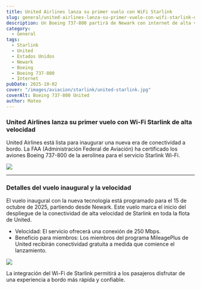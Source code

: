 ```yaml
---
title: United Airlines lanza su primer vuelo con WiFi Starlink
slug: general/united-airlines-lanza-su-primer-vuelo-con-wifi-starlink-de-alta-velocidad
description: Un Boeing 737-800 partirá de Newark con internet de alta velocidad.
category:
  - General
tags:
  - Starlink
  - United
  - Estados Unidos
  - Newark
  - Boeing
  - Boeing 737-800
  - Internet
pubDate: 2025-10-02
cover: "/images/aviacion/starlink/united-starlink.jpg"
coverAlt: Boeing 737-800 United
author: Mateo
---
```


### United Airlines lanza su primer vuelo con Wi-Fi Starlink de alta velocidad

United Airlines está lista para inaugurar una nueva era de conectividad a bordo. La FAA (Administración Federal de Aviación) ha certificado los aviones Boeing 737-800 de la aerolínea para el servicio Starlink Wi-Fi.

![](/images/aviacion/starlink/starlink-internet-vuelos-united-airlines.jpg)

***

### Detalles del vuelo inaugural y la velocidad

El vuelo inaugural con la nueva tecnología está programado para el 15 de octubre de 2025, partiendo desde Newark. Este vuelo marca el inicio del despliegue de la conectividad de alta velocidad de Starlink en toda la flota de United.

* Velocidad: El servicio ofrecerá una conexión de 250 Mbps.
* Beneficio para miembros: Los miembros del programa MileagePlus de United recibirán conectividad gratuita a medida que comience el lanzamiento.

![](/images/aviacion/starlink/united-starlink2.jpg)

La integración del Wi-Fi de Starlink permitirá a los pasajeros disfrutar de una experiencia a bordo más rápida y confiable.
